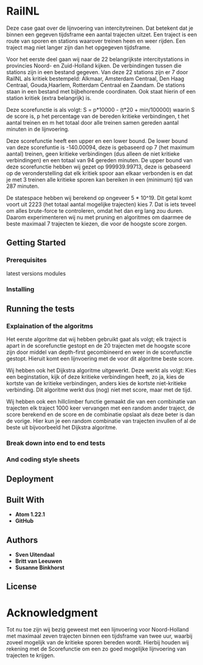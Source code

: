 # RailNL
Deze case gaat over de lijnvoering van intercitytreinen. Dat betekent dat je binnen een gegeven tijdsframe een aantal trajecten
uitzet. Een traject is een route van sporen en stations waarover treinen heen en weer rijden. Een traject mag niet langer zijn
dan het opgegeven tijdsframe.

Voor het eerste deel gaan wij naar de 22 belangrijkste intercitystations in provincies Noord- en Zuid-Holland kijken.
De verbindingen tussen die stations zijn in een bestand gegeven. Van deze 22 stations zijn er 7 door RailNL als kritiek bestempeld:
Alkmaar, Amsterdam Centraal, Den Haag Centraal, Gouda,Haarlem, Rotterdam Centraal en Zaandam. De stations staan in een bestand met
bijbehorende coordinaten. Ook staat hierin of een station kritiek (extra belangrijk) is.


Deze scorefunctie is als volgt:
S = p\*10000 - (t\*20 + min/100000)
waarin S de score is, p het percentage van de bereden kritieke verbindingen, t het aantal treinen en m het totaal door alle treinen
samen gereden aantal minuten in de lijnvoering.

Deze scorefunctie heeft een upper en een lower bound. De lower bound van deze scorefuntie is -140.00094, deze is gebaseerd op 7 (het maximum aantal)
treinen, geen kritieke verbindingen (dus alleen de niet kritieke verbindingen) en een totaal van 94 gereden minuten. De upper bound van deze scorefunctie hebben wij
gezet op 999939.99713, deze is gebaseerd op de veronderstelling dat elk kritiek spoor aan elkaar verbonden is en dat je met 3 treinen
alle kritieke sporen kan bereiken in een (minimum) tijd van 287 minuten.

De statespace hebben wij berekend op ongeveer 5 \* 10\^19. Dit getal komt voort uit 2223 (het totaal aantal mogelijke trajecten)
kies 7. Dat is iets teveel om alles brute-force te controleren, omdat het dan erg lang zou duren. Daarom experimenteren wij nu met
pruning en algoritmes om daarmee de beste maximaal 7 trajecten te kiezen, die voor de hoogste score zorgen.

## Getting Started

### Prerequisites
latest versions modules
### Installing

## Running the tests

### Explaination of the algoritms
Het eerste algoritme dat wij hebben gebruikt gaat als volgt; elk traject is apart in de scorefunctie gestopt en de 20 trajecten met
de hoogste score zijn door middel van depth-first gecombineerd en weer in de scorefunctie gestopt. Hieruit komt een lijnvoering met
de voor dit algoritme beste score.

Wij hebben ook het Dijkstra algoritme uitgewerkt. Deze werkt als volgt: Kies een beginstation, kijk of deze kritieke verbindingen
heeft, zo ja, kies de kortste van de kritieke verbindingen, anders kies de kortste niet-kritieke verbinding. Dit algoritme werkt
dus (nog) niet met score, maar met de tijd.

Wij hebben ook een hillclimber functie gemaakt die van een combinatie van trajecten elk traject 1000 keer vervangen met een random
ander traject, de score berekend en de score en de combinatie opslaat als deze beter is dan de vorige. Hier kun je een random
combinatie van trajecten invullen of al de beste uit bijvoorbeeld het Dijkstra algoritme.

### Break down into end to end tests

### And coding style sheets

## Deployment

## Built With
* **Atom 1.22.1**
* **GitHub**

## Authors
* **Sven Uitendaal**
* **Britt van Leeuwen**
* **Susanne Binkhorst**

## License

# Acknowledgment

Tot nu toe zijn wij bezig geweest met een lijnvoering voor Noord-Holland met maximaal zeven trajecten binnen een tijdsframe van
twee uur, waarbij zoveel mogelijk van de kritieke sporen bereden wordt. Hierbij houden wij rekening met de Scorefunctie om een zo
goed mogelijke lijnvoering van trajecten te krijgen.
